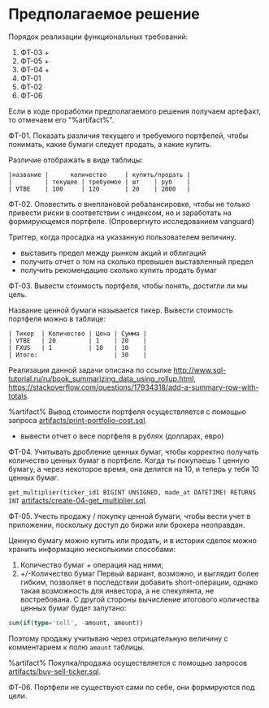 # Предполагаемое решение

Порядок реализации функциональных требований:
1. ФТ-03 +
2. ФТ-05 +
3. ФТ-04 +
4. ФТ-01
5. ФТ-02
6. ФТ-06

Если в ходе проработки предполагаемого решения получаем артефакт, то
отмечаем его "%artifact%".

ФТ-01. Показать различия текущего и требуемого портфелей, чтобы понимать,
какие бумаги следует продать, а какие купить.

Различие отображать в виде таблицы:
```text
|название |      количество     | купить/продать |
|         | текущее | требуемое | шт    | руб    |
| VTBE    | 100     | 120       | 20    | 2000   |
```

ФТ-02. Оповестить о внеплановой ребалансировке, чтобы не только
привести риски в соответствии с индексом, но и заработать на
формирующемся портфеле. (Опровергнуто исследованием vanguard)

Триггер, когда просадка на указанную пользователем величину.
* выставить предел между рынком акций и облигаций
* получить отчет о том на сколько превышен выставленный предел
* получить рекомендацию сколько купить продать бумаг

ФТ-03. Вывести стоимость портфеля, чтобы понять, достигли ли мы цель.

Название ценной бумаги называется тикер. Вывести стоимость портфеля
можно в таблице:
```text
| Тикер  | Количество | Цена | Сумма |
| VTBE   | 20         | 1    | 20    |
| FXUS   | 1          | 10   | 10    |
| Итого:                     | 30    |
```

Реализация данной задачи описана по ссылке
http://www.sql-tutorial.ru/ru/book_summarizing_data_using_rollup.html,
https://stackoverflow.com/questions/17934318/add-a-summary-row-with-totals.

%artifact% Вывод стоимости портфеля осуществляется с помощью запроса 
[artifacts/print-portfolio-cost.sql](artifacts/print-portfolio-cost.sql).


* вывести отчет о весе портфеля в рублях (долларах, евро)

ФТ-04. Учитывать дробление ценных бумаг, чтобы корректно получать
количество ценных бумаг в портфеле.
Когда ты покупаешь 1 ценную бумагу, а через некоторое время, она
делится на 10, и теперь у тебя 10 ценных бумаг.

`get_multiplier(ticker_id1 BIGINT UNSIGNED, made_at DATETIME) RETURNS INT`
[artifacts/create-04-get_multiplier.sql](artifacts/create-04-get_multiplier.sql).

ФТ-05. Учесть продажу / покупку ценной бумаги, чтобы вести учет
в приложении, поскольку доступ до биржи или брокера неоправдан.

Ценную бумагу можно купить или продать, и в истории сделок можно
хранить информацию несколькими способами:
1. Количество бумаг + операция над ними;
2. +/-Количество бумаг
Первый вариант, возможно, и выглядит более гибким, позволяет в
последствии добавить short-операции, однако такая возможность
для инвестора, а не спекулянта, не востребована. С другой стороны
вычисление итогового количества ценных бумаг будет запутано:
```sql
sum(if(type='sell', -amount, amount))
```
Поэтому продажу учитываю через отрицательную величину с
комментарием к полю `amount` таблицы.

%artifact% Покупка/продажа осуществляется с помощью запросов 
[artifacts/buy-sell-ticker.sql](artifacts/buy-sell-ticker.sql).

ФТ-06. Портфели не существуют сами по себе, они формируются под цели.

